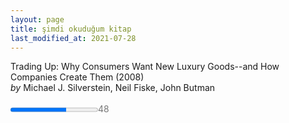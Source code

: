 ```yaml
---
layout: page
title: şimdi okuduğum kitap
last_modified_at: 2021-07-28
---
```


Trading Up: Why Consumers Want New Luxury Goods--and How Companies Create Them (2008)  
<i>by</i> Michael J. Silverstein, Neil Fiske, John Butman    
<br />
<span style="color: #777;"><progress value="48" max="75"></progress>48</span>  

<!-- <span style="color: white">Lorem ipsum dolor sit amet, consectetur adipiscing elit. Sed sagittis cursus erat quis tempus. Fusce semper eu eros in tristique.</span> -->
